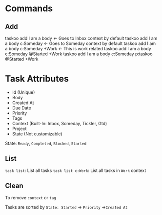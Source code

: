 # Commands
## Add
taskoo add I am a body <- Goes to Inbox context by default
taskoo add I am a body c:Someday <- Goes to Someday context by default
taskoo add I am a body c:Someday +Work <- This is work related
taskoo add I am a body c:Someday @Started +Work
taskoo add I am a body c:Someday p:taskoo @Started +Work

# Task Attributes
 - Id (Unique)
 - Body
 - Created At
 - Due Date
 - Priority
 - Tags
 - Context (Built-In: Inbox, Someday, Tickler, Gtd)
 - Project
 - State (Not customizable)

State: `Ready`, `Completed`, `Blocked`, `Started`

## List
`task list`: List all tasks
`task list c:Work`: List all tasks in `Work` context


## Clean
To remove `context` or `tag`

Tasks are sorted by `State: Started` -> `Priority` ->`Created At`
